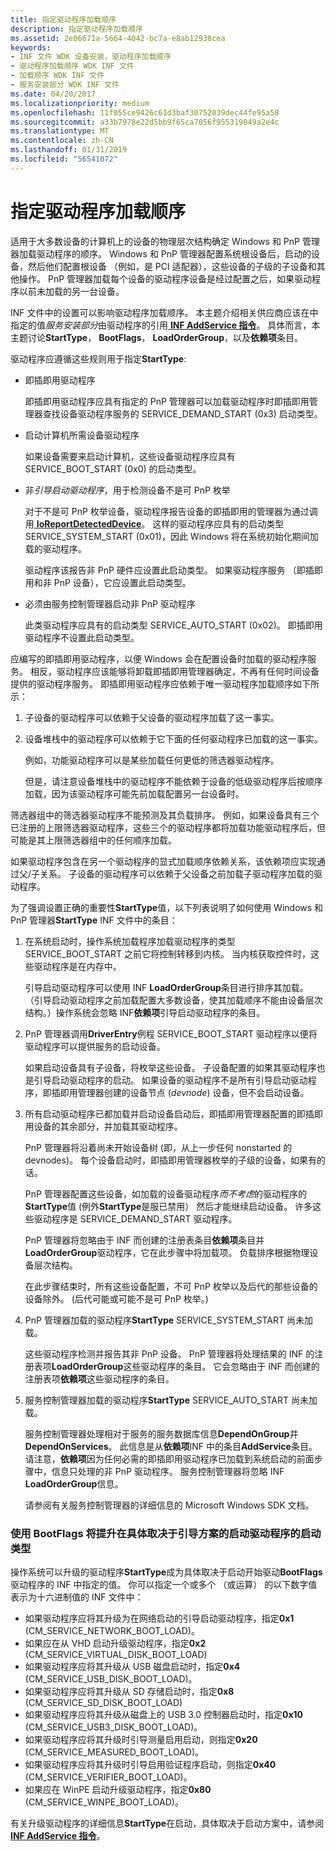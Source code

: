 ```yaml
---
title: 指定驱动程序加载顺序
description: 指定驱动程序加载顺序
ms.assetid: 2e06671a-5664-4042-bc7a-e8ab12938cea
keywords:
- INF 文件 WDK 设备安装，驱动程序加载顺序
- 驱动程序加载顺序 WDK INF 文件
- 加载顺序 WDK INF 文件
- 服务安装部分 WDK INF 文件
ms.date: 04/20/2017
ms.localizationpriority: medium
ms.openlocfilehash: 11f055ce9426c61d3baf30752039dec44fe95a58
ms.sourcegitcommit: a33b7978e22d5bb9f65ca7056f955319049a2e4c
ms.translationtype: MT
ms.contentlocale: zh-CN
ms.lasthandoff: 01/31/2019
ms.locfileid: "56541072"
---
```

# <a name="specifying-driver-load-order"></a>指定驱动程序加载顺序





适用于大多数设备的计算机上的设备的物理层次结构确定 Windows 和 PnP 管理器加载驱动程序的顺序。 Windows 和 PnP 管理器配置系统根设备后，启动的设备，然后他们配置根设备 （例如，是 PCI 适配器），这些设备的子级的子设备和其他操作。 PnP 管理器加载每个设备的驱动程序设备是经过配置之后，如果驱动程序以前未加载的另一台设备。

INF 文件中的设置可以影响驱动程序加载顺序。 本主题介绍相关供应商应该在中指定的值*服务安装部分*由驱动程序的引用[ **INF AddService 指令**](inf-addservice-directive.md)。 具体而言，本主题讨论**StartType**， **BootFlags**， **LoadOrderGroup**，以及**依赖项**条目。

驱动程序应遵循这些规则用于指定**StartType**:

-   即插即用驱动程序

    即插即用驱动程序应具有指定的 PnP 管理器可以加载驱动程序时即插即用管理器查找设备驱动程序服务的 SERVICE_DEMAND_START (0x3) 启动类型。

-   启动计算机所需设备驱动程序

    如果设备需要来启动计算机，这些设备驱动程序应具有 SERVICE_BOOT_START (0x0) 的启动类型。

-   非*引导启动驱动程序*，用于检测设备不是可 PnP 枚举

    对于不是可 PnP 枚举设备，驱动程序报告设备的即插即用的管理器为通过调用[ **IoReportDetectedDevice**](https://msdn.microsoft.com/library/windows/hardware/ff549597)。 这样的驱动程序应具有的启动类型 SERVICE_SYSTEM_START (0x01)，因此 Windows 将在系统初始化期间加载的驱动程序。

    驱动程序该报告非 PnP 硬件应设置此启动类型。 如果驱动程序服务 （即插即用和非 PnP 设备），它应设置此启动类型。

-   必须由服务控制管理器启动非 PnP 驱动程序

    此类驱动程序应具有的启动类型 SERVICE_AUTO_START (0x02)。 即插即用驱动程序不设置此启动类型。

应编写的即插即用驱动程序，以便 Windows 会在配置设备时加载的驱动程序服务。 相反，驱动程序应该能够将卸载即插即用管理器确定，不再有任何时间设备提供的驱动程序服务。 即插即用驱动程序应依赖于唯一驱动程序加载顺序如下所示：

1.  子设备的驱动程序可以依赖于父设备的驱动程序加载了这一事实。

2.  设备堆栈中的驱动程序可以依赖于它下面的任何驱动程序已加载的这一事实。

    例如，功能驱动程序可以是某些加载任何更低的筛选器驱动程序。

    但是，请注意设备堆栈中的驱动程序不能依赖于设备的低级驱动程序后按顺序加载，因为该驱动程序可能先前加载配置另一台设备时。

筛选器组中的筛选器驱动程序不能预测及其负载排序。 例如，如果设备具有三个已注册的上限筛选器驱动程序，这些三个的驱动程序都将加载功能驱动程序后，但可能是其上限筛选器组中的任何顺序加载。

如果驱动程序包含在另一个驱动程序的显式加载顺序依赖关系，该依赖项应实现通过父/子关系。 子设备的驱动程序可以依赖于父设备之前加载子驱动程序加载的驱动程序。

为了强调设置正确的重要性**StartType**值，以下列表说明了如何使用 Windows 和 PnP 管理器**StartType** INF 文件中的条目：

1.  在系统启动时，操作系统加载程序加载驱动程序的类型 SERVICE_BOOT_START 之前它将控制转移到内核。 当内核获取控件时，这些驱动程序是在内存中。

    引导启动驱动程序可以使用 INF **LoadOrderGroup**条目进行排序其加载。 （引导启动驱动程序之前加载配置大多数设备，使其加载顺序不能由设备层次结构。）操作系统会忽略 INF**依赖项**引导启动驱动程序的条目。

2.  PnP 管理器调用**DriverEntry**例程 SERVICE_BOOT_START 驱动程序以便将驱动程序可以提供服务的启动设备。

    如果启动设备具有子设备，将枚举这些设备。 子设备配置的如果其驱动程序也是引导启动驱动程序的启动。 如果设备的驱动程序不是所有引导启动驱动程序，即插即用管理器创建的设备节点 (*devnode*) 设备，但不会启动设备。

3.  所有启动驱动程序已都加载并启动设备启动后，即插即用管理器配置的即插即用设备的其余部分，并加载其驱动程序。

    PnP 管理器将沿着尚未开始设备树 (即，从上一步任何 nonstarted 的 devnodes)。 每个设备启动时，即插即用管理器枚举的子级的设备，如果有的话。

    PnP 管理器配置这些设备，如加载的设备驱动程序*而不考虑*的驱动程序的**StartType**值 (例外**StartType**是服已禁用） 然后才能继续启动设备。 许多这些驱动程序是 SERVICE_DEMAND_START 驱动程序。

    PnP 管理器将忽略由于 INF 而创建的注册表条目**依赖项**条目并**LoadOrderGroup**驱动程序，它在此步骤中将加载项。 负载排序根据物理设备层次结构。

    在此步骤结束时，所有这些设备配置，不可 PnP 枚举以及后代的那些设备的设备除外。 (后代可能或可能不是可 PnP 枚举。)

4.  PnP 管理器加载的驱动程序**StartType** SERVICE_SYSTEM_START 尚未加载。

    这些驱动程序检测并报告其非 PnP 设备。 PnP 管理器将处理结果的 INF 的注册表项**LoadOrderGroup**这些驱动程序的条目。 它会忽略由于 INF 而创建的注册表项**依赖项**这些驱动程序的条目。

5.  服务控制管理器加载的驱动程序**StartType** SERVICE_AUTO_START 尚未加载。

    服务控制管理器处理相对于服务的服务数据库信息**DependOnGroup**并**DependOnServices**。 此信息是从**依赖项**INF 中的条目**AddService**条目。 请注意，**依赖项**因为任何必需的即插即用驱动程序已加载到系统启动的前面步骤中，信息只处理的非 PnP 驱动程序。 服务控制管理器将忽略 INF **LoadOrderGroup**信息。

    请参阅有关服务控制管理器的详细信息的 Microsoft Windows SDK 文档。

### <a name="using-bootflags-to-promote-a-drivers-starttype-at-boot-depending-on-boot-scenario"></a>使用 BootFlags 将提升在具体取决于引导方案的启动驱动程序的启动类型

操作系统可以升级的驱动程序**StartType**成为具体取决于启动开始驱动**BootFlags**驱动程序的 INF 中指定的值。 你可以指定一个或多个 （或运算） 的以下数字值表示为十六进制值的 INF 文件中：

-   如果驱动程序应将其升级为在网络启动的引导启动驱动程序，指定**0x1** (CM_SERVICE_NETWORK_BOOT_LOAD)。
-   如果应在从 VHD 启动升级驱动程序，指定**0x2** (CM_SERVICE_VIRTUAL_DISK_BOOT_LOAD)
-   如果驱动程序应将其升级从 USB 磁盘启动时，指定**0x4** (CM_SERVICE_USB_DISK_BOOT_LOAD)。
-   如果驱动程序应将其升级从 SD 存储启动时，指定**0x8** (CM_SERVICE_SD_DISK_BOOT_LOAD)
-   如果驱动程序应将其升级从磁盘上的 USB 3.0 控制器启动时，指定**0x10** (CM_SERVICE_USB3_DISK_BOOT_LOAD)。
-   如果驱动程序应将其升级时引导测量启用启动，则指定**0x20** (CM_SERVICE_MEASURED_BOOT_LOAD)。
-   如果驱动程序应将其升级时引导启用验证程序启动，则指定**0x40** (CM_SERVICE_VERIFIER_BOOT_LOAD)。
-   如果应在 WinPE 启动升级驱动程序，指定**0x80** (CM_SERVICE_WINPE_BOOT_LOAD)。

有关升级驱动程序的详细信息**StartType**在启动，具体取决于启动方案中，请参阅[ **INF AddService 指令**](inf-addservice-directive.md)。

 

 





